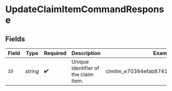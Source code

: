 # UpdateClaimItemCommandResponse


## Fields

| Field                                   | Type                                    | Required                                | Description                             | Example                                 |
| --------------------------------------- | --------------------------------------- | --------------------------------------- | --------------------------------------- | --------------------------------------- |
| `ID`                                    | *string*                                | :heavy_check_mark:                      | Unique identifier of the claim item.    | clmitm_e70394efab874125b8ef378d6e4beafd |